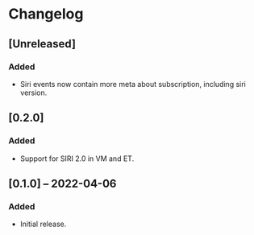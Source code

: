 # Changelog

## [Unreleased]
### Added
- Siri events now contain more meta about subscription, including siri
  version.

## [0.2.0]
### Added
- Support for SIRI 2.0 in VM and ET.

## [0.1.0] – 2022-04-06

### Added
- Initial release.
